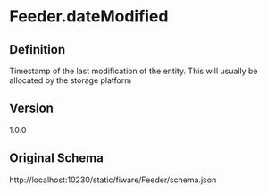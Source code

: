 # Feeder.dateModified

## Definition
Timestamp of the last modification of the entity. This will usually be allocated by the storage platform

## Version
1.0.0

## Original Schema
http://localhost:10230/static/fiware/Feeder/schema.json
